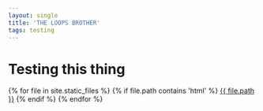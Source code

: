 ```yaml
---
layout: single
title: 'THE LOOPS BROTHER'
tags: testing 
---
```


<div>
<h1> Testing this thing </h1>
{% for file in site.static_files %}
    {% if file.path contains 'html' %}
        <a href="https://danielcaraway.github.io/{{ file.path }}">{{ file.path }}</a>
    {% endif %}
{% endfor %}
</div>